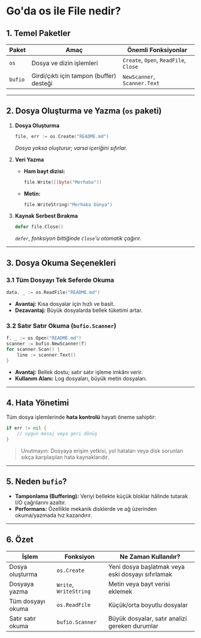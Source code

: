 # Go'da os ile File nedir?

## 1. Temel Paketler

| Paket   | Amaç                                     | Önemli Fonksiyonlar                   |
| ------- | ---------------------------------------- | ------------------------------------- |
| `os`    | Dosya ve dizin işlemleri                 | `Create`, `Open`, `ReadFile`, `Close` |
| `bufio` | Girdi/çıktı için tampon (buffer) desteği | `NewScanner`, `Scanner.Text`          |

---

## 2. Dosya Oluşturma ve Yazma (`os` paketi)

1. **Dosya Oluşturma**

   ```go
   file, err := os.Create("README.md")
   ```

   _Dosya yoksa oluşturur; varsa içeriğini sıfırlar._

2. **Veri Yazma**

   - **Ham bayt dizisi:**
     ```go
     file.Write([]byte("Merhaba"))
     ```
   - **Metin:**
     ```go
     file.WriteString("Merhaba Dünya")
     ```

3. **Kaynak Serbest Bırakma**
   ```go
   defer file.Close()
   ```
   _`defer`, fonksiyon bittiğinde `Close`'u otomatik çağırır._

---

## 3. Dosya Okuma Seçenekleri

### 3.1 Tüm Dosyayı Tek Seferde Okuma

```go
data, _ := os.ReadFile("README.md")
```

- **Avantaj:** Kısa dosyalar için hızlı ve basit.
- **Dezavantaj:** Büyük dosyalarda bellek tüketimi artar.

### 3.2 Satır Satır Okuma (`bufio.Scanner`)

```go
f, _ := os.Open("README.md")
scanner := bufio.NewScanner(f)
for scanner.Scan() {
    line := scanner.Text()
}
```

- **Avantaj:** Bellek dostu; satır satır işleme imkânı verir.
- **Kullanım Alanı:** Log dosyaları, büyük metin dosyaları.

---

## 4. Hata Yönetimi

Tüm dosya işlemlerinde **hata kontrolü** hayati öneme sahiptir:

```go
if err != nil {
    // uygun mesaj veya geri dönüş
}
```

> Unutmayın: Dosyaya erişim yetkisi, yol hataları veya disk sorunları sıkça karşılaşılan hata kaynaklarıdır.

---

## 5. Neden `bufio`?

- **Tamponlama (Buffering):** Veriyi bellekte küçük bloklar hâlinde tutarak I/O çağrılarını azaltır.
- **Performans:** Özellikle mekanik disklerde ve ağ üzerinden okuma/yazmada hız kazandırır.

---

## 6. Özet

| İşlem             | Fonksiyon              | Ne Zaman Kullanılır?                              |
| ----------------- | ---------------------- | ------------------------------------------------- |
| Dosya oluşturma   | `os.Create`            | Yeni dosya başlatmak veya eski dosyayı sıfırlamak |
| Dosyaya yazma     | `Write`, `WriteString` | Metin veya bayt verisi eklemek                    |
| Tüm dosyayı okuma | `os.ReadFile`          | Küçük/orta boyutlu dosyalar                       |
| Satır satır okuma | `bufio.Scanner`        | Büyük dosyalar, satır analizi gereken durumlar    |
